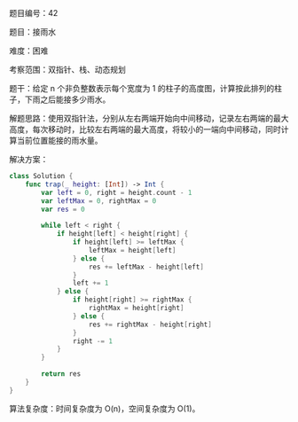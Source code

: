题目编号：42

题目：接雨水

难度：困难

考察范围：双指针、栈、动态规划

题干：给定 n 个非负整数表示每个宽度为 1 的柱子的高度图，计算按此排列的柱子，下雨之后能接多少雨水。

解题思路：使用双指针法，分别从左右两端开始向中间移动，记录左右两端的最大高度，每次移动时，比较左右两端的最大高度，将较小的一端向中间移动，同时计算当前位置能接的雨水量。

解决方案：

```swift
class Solution {
    func trap(_ height: [Int]) -> Int {
        var left = 0, right = height.count - 1
        var leftMax = 0, rightMax = 0
        var res = 0
        
        while left < right {
            if height[left] < height[right] {
                if height[left] >= leftMax {
                    leftMax = height[left]
                } else {
                    res += leftMax - height[left]
                }
                left += 1
            } else {
                if height[right] >= rightMax {
                    rightMax = height[right]
                } else {
                    res += rightMax - height[right]
                }
                right -= 1
            }
        }
        
        return res
    }
}
```

算法复杂度：时间复杂度为 O(n)，空间复杂度为 O(1)。